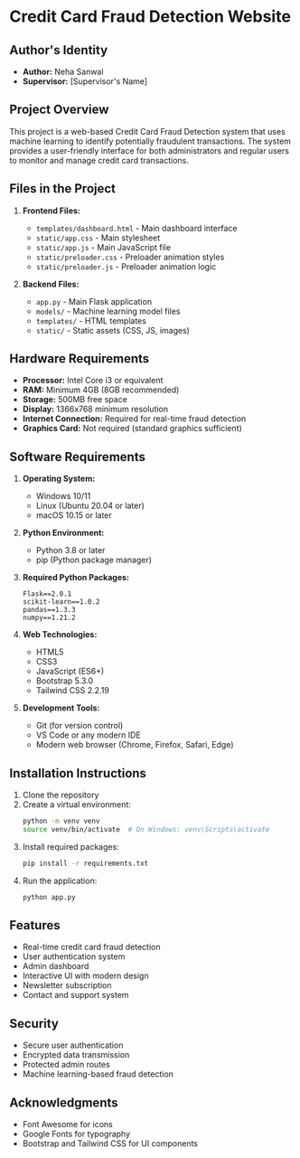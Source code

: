 # Credit Card Fraud Detection Website

## Author's Identity
- **Author:** Neha Sanwal
- **Supervisor:** [Supervisor's Name]

## Project Overview
This project is a web-based Credit Card Fraud Detection system that uses machine learning to identify potentially fraudulent transactions. The system provides a user-friendly interface for both administrators and regular users to monitor and manage credit card transactions.

## Files in the Project
1. **Frontend Files:**
   - `templates/dashboard.html` - Main dashboard interface
   - `static/app.css` - Main stylesheet
   - `static/app.js` - Main JavaScript file
   - `static/preloader.css` - Preloader animation styles
   - `static/preloader.js` - Preloader animation logic

2. **Backend Files:**
   - `app.py` - Main Flask application
   - `models/` - Machine learning model files
   - `templates/` - HTML templates
   - `static/` - Static assets (CSS, JS, images)

## Hardware Requirements
- **Processor:** Intel Core i3 or equivalent
- **RAM:** Minimum 4GB (8GB recommended)
- **Storage:** 500MB free space
- **Display:** 1366x768 minimum resolution
- **Internet Connection:** Required for real-time fraud detection
- **Graphics Card:** Not required (standard graphics sufficient)

## Software Requirements
1. **Operating System:**
   - Windows 10/11
   - Linux (Ubuntu 20.04 or later)
   - macOS 10.15 or later

2. **Python Environment:**
   - Python 3.8 or later
   - pip (Python package manager)

3. **Required Python Packages:**
   ```
   Flask==2.0.1
   scikit-learn==1.0.2
   pandas==1.3.3
   numpy==1.21.2
   ```

4. **Web Technologies:**
   - HTML5
   - CSS3
   - JavaScript (ES6+)
   - Bootstrap 5.3.0
   - Tailwind CSS 2.2.19

5. **Development Tools:**
   - Git (for version control)
   - VS Code or any modern IDE
   - Modern web browser (Chrome, Firefox, Safari, Edge)

## Installation Instructions
1. Clone the repository
2. Create a virtual environment:
   ```bash
   python -m venv venv
   source venv/bin/activate  # On Windows: venv\Scripts\activate
   ```
3. Install required packages:
   ```bash
   pip install -r requirements.txt
   ```
4. Run the application:
   ```bash
   python app.py
   ```

## Features
- Real-time credit card fraud detection
- User authentication system
- Admin dashboard
- Interactive UI with modern design
- Newsletter subscription
- Contact and support system

## Security
- Secure user authentication
- Encrypted data transmission
- Protected admin routes
- Machine learning-based fraud detection

## Acknowledgments
- Font Awesome for icons
- Google Fonts for typography
- Bootstrap and Tailwind CSS for UI components
